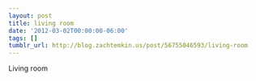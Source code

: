 ```yaml
---
layout: post
title: living room
date: '2012-03-02T00:00:00-06:00'
tags: []
tumblr_url: http://blog.zachtemkin.us/post/56755046593/living-room
---
```

Living room
